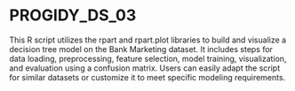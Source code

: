 # PROGIDY_DS_03
This R script utilizes the rpart and rpart.plot libraries to build and visualize a decision tree model on the Bank Marketing dataset. It includes steps for data loading, preprocessing, feature selection, model training, visualization, and evaluation using a confusion matrix. Users can easily adapt the script for similar datasets or customize it to meet specific modeling requirements.
